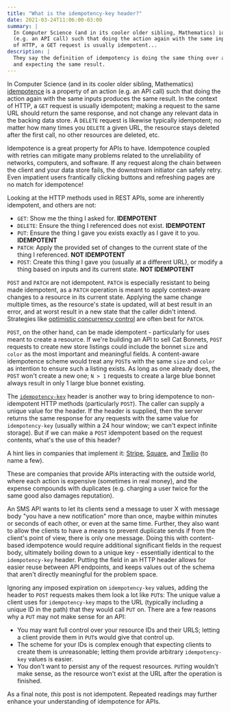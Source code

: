 ```yaml
---
title: "What is the idempotency-key header?"
date: 2021-03-24T11:06:00-03:00
summary: |
  In Computer Science (and in its cooler older sibling, Mathematics) idempotence is a property of an action
  (e.g. an API call) such that doing the action again with the same inputs produces the same result. In the context
  of HTTP, a GET request is usually idempotent...
description: |
  They say the definition of idempotency is doing the same thing over and over again
  and expecting the same result.  
---
```


In Computer Science (and in its cooler older sibling, Mathematics) [idempotence][idemp] is a property of an action
(e.g. an API call) such that doing the action again with the same inputs produces the same result. In the context
of HTTP, a `GET` request is usually idempotent; making a request to the same URL should return the same response,
and not change any relevant data in the backing data store. A `DELETE` request is likewise typically idempotent;
no matter how many times you `DELETE` a given URL, the resource stays deleted after the first call, no other
resources are deleted, etc.

Idempotence is a great property for APIs to have. Idempotence coupled with retries can mitigate many problems
related to the unreliability of networks, computers, and software. If any request along the chain between the
client and your data store fails, the downstream initiator can safely retry. Even impatient users frantically
clicking buttons and refreshing pages are no match for idempotence!

Looking at the HTTP methods used in REST APIs, some are inherently idempotent, and others are not:
- `GET`: Show me the thing I asked for. **IDEMPOTENT**
- `DELETE`: Ensure the thing I referenced does not exist. **IDEMPOTENT**
- `PUT`: Ensure the thing I gave you exists exactly as I gave it to you. **IDEMPOTENT**
- `PATCH`: Apply the provided set of changes to the current state of the thing I referenced. **NOT IDEMPOTENT**
- `POST`: Create this thing I gave you (usually at a different URL), or modify a thing based on inputs and its current state. **NOT IDEMPOTENT**

`POST` and `PATCH` are not idempotent. `PATCH` is especially resistant to being made idempotent, as a `PATCH` operation
is meant to apply context-aware changes to a resource in its current state. Applying the same change multiple times, as
the resource's state is updated, will at best result in an error, and at worst result in a new state that the caller
didn't intend. Strategies like [optimistic concurrency control][optcon] are often best for `PATCH`.

`POST`, on the other hand, can be made idempotent - particularly for uses meant to create a resource. If we're
building an API to sell Cat Bonnets, `POST` requests to create new store listings could include the bonnet `size`
and `color` as the most important and meaningful fields. A content-aware idempotence scheme would treat any `POST`s
with the same `size` and `color` as intention to ensure such a listing exists. As long as one already does, the
`POST` won't create a new one; `N > 1` requests to create a large blue bonnet always result in only 1 large blue
bonnet existing.

The [`idempotency-key`][idemspec] header is another way to bring idempotence to non-idempotent HTTP methods
(particularly `POST`). The caller can supply a unique value for the header. If the header is supplied, then the
server returns the same response for any requests with the same value for `idempotency-key` (usually within a 24
hour window; we can't expect infinite storage). But if we can make a `POST` idempotent based on the request contents,
what's the use of this header?

A hint lies in companies that implement it: [Stripe][stripe], [Square][square], and [Twilio][twilio] (to name a few).

These are companies that provide APIs interacting with the outside world, where each action is expensive
(sometimes in real money), and the expense compounds with duplicates (e.g. charging a user twice for the same good also
damages reputation).

An SMS API wants to let its clients send a message to user X with message body "you have a new notification" more than
once, maybe within minutes or seconds of each other, or even at the same time. Further, they also want to allow the
clients to have a means to prevent duplicate sends if from the client's point of view, there is only one message. Doing
this with content-based idempotence would require additional significant fields in the request body, ultimately boiling
down to a unique key - essentially identical to the `idempotency-key` header. Putting the field in an HTTP header allows
for easier reuse between API endpoints, and keeps values out of the schema that aren't directly meaningful for the problem
space.

Ignoring any imposed expiration on `idempotency-key` values, adding the header to `POST` requests makes them look a lot
like `PUT`s: The unique value a client uses for `idempotency-key` maps to the URL (typically including a unique ID in
the path) that they would call `PUT` on. There are a few reasons why a `PUT` may not make sense for an API:
- You may want full control over your resource IDs and their URLS; letting a client provide them in `PUT`s would give that control up.
- The scheme for your IDs is complex enough that expecting clients to create them is unreasonable; letting them provide arbitrary `idempotency-key` values is easier.
- You don't want to persist any of the request resources. `PUT`ing wouldn't make sense, as the resource won't exist at the URL after the operation is finished.

As a final note, *this* post is not idempotent. Repeated readings may further enhance your understanding of idempotence for
APIs.

[idemp]: https://en.wikipedia.org/wiki/Idempotence "Wikipedia's description of idempotency"
[idemspec]: https://tools.ietf.org/id/draft-idempotency-header-01.html "Early draft specification for the idempotency-key header"
[optcon]: https://en.wikipedia.org/wiki/Optimistic_concurrency_control "Wikipedia's description of optimistic concurrency control"
[stripe]: https://stripe.com "Stripe homepage"
[square]: https://squareup.com "Square homepage"
[twilio]: https://twilio.com "Twilio homepage"
